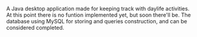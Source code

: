 A Java desktop application made for keeping track with daylife activities.
<br/>
At this point there is no funtion implemented yet, but soon there'll be.
The database using MySQL for storing and queries construction, and can be considered completed. 
